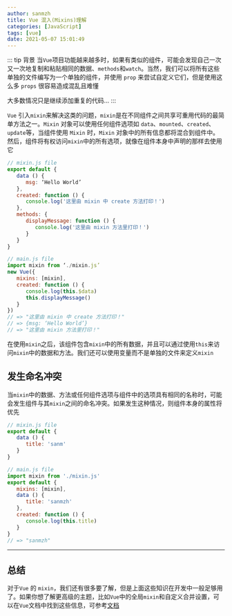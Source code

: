 ```yaml
---
author: sanmzh
title: Vue 混入(Mixins)理解
categories: [JavaScript]
tags: [vue]
date: 2021-05-07 15:01:49
---
```


<Boxx changeTime="30000"/>

::: tip 背景
当`Vue`项目功能越来越多时，如果有类似的组件，可能会发现自己一次又一次地复制和粘贴相同的数据、`methods`和`watch`。当然，我们可以将所有这些单独的文件编写为一个单独的组件，并使用 `prop` 来尝试自定义它们，但是使用这么多 `props` 很容易造成混乱且难懂

大多数情况只是继续添加重复的代码...
:::

`Vue` 引入`mixin`来解决这类的问题，`mixin`是在不同组件之间共享可重用代码的最简单方法之一。`Mixin` 对象可以使用任何组件选项如 `data`、`mounted`、`created`、`update`等，当组件使用 `Mixin` 时，`Mixin` 对象中的所有信息都将混合到组件中。然后，组件将有权访问`mixin`中的所有选项，就像在组件本身中声明的那样去使用它

```js
// mixin.js file
export default {
   data () {
      msg: ‘Hello World’
   },
   created: function () {
      console.log('这里由 mixin 中 create 方法打印！')
   },
   methods: {
      displayMessage: function () {
         console.log('这里由 mixin 方法里打印！')
      }
   }
}

// main.js file
import mixin from ‘./mixin.js’
new Vue({
   mixins: [mixin],
   created: function () {
      console.log(this.$data)
      this.displayMessage()
   }
})
// => "这里由 mixin 中 create 方法打印！"
// => {msg: ‘Hello World’}
// => "这里由 mixin 方法里打印！"
```
在使用`mixin`之后，该组件包含`mixin`中的所有数据，并且可以通过使用`this`来访问`mixin`中的数据和方法。我们还可以使用变量而不是单独的文件来定义`mixin`

## 发生命名冲突
当`mixin`中的数据、方法或任何组件选项与组件中的选项具有相同的名称时，可能会发生组件与其`mixin`之间的命名冲突。如果发生这种情况，则组件本身的属性将优先
```js
// mixin.js file
export default {
   data () {
      title: 'sanm'
   }
}

// main.js file
import mixin from './mixin.js'
export default {
   mixins: [mixin],
   data () {
      title: 'sanmzh'
   },
   created: function () {
      console.log(this.title)
   }
}
// => "sanmzh"
```

----

## 总结
对于`Vue` 的 `mixin`，我们还有很多要了解，但是上面这些知识在开发中一般足够用了。如果你想了解更高级的主题，比如`Vue`中的全局`mixin`和自定义合并设置，可以在`Vue`文档中找到这些信息，可参考[文档](https://cn.vuejs.org/v2/guide/mixins.html)